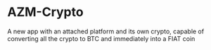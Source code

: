 # AZM-Crypto
A new app with an attached platform and its own crypto, capable of converting all the crypto to BTC and immediately into a FIAT coin
